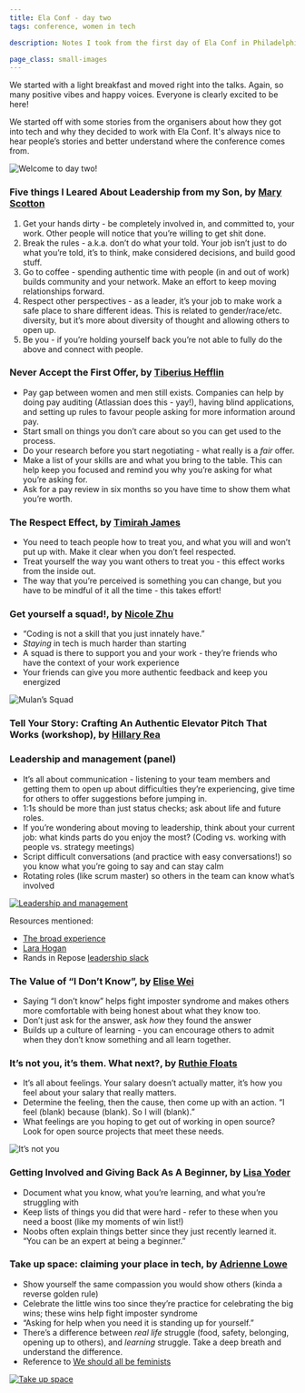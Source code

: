 ```yaml
---
title: Ela Conf - day two
tags: conference, women in tech

description: Notes I took from the first day of Ela Conf in Philadelphia

page_class: small-images
---
```


We started with a light breakfast and moved right into the talks. Again, so many positive vibes and happy voices. Everyone is clearly excited to be here!

We started off with some stories from the organisers about how they got into tech and why they decided to work with Ela Conf. It's always nice to hear people’s stories and better understand where the conference comes from.

![Welcome to day two!](/images/blog/ela-conf/welcome-day-2.jpg)

### Five things I Leared About Leadership from my Son, by [Mary Scotton](https://twitter.com/rockchick322004)

1. Get your hands dirty - be completely involved in, and committed to, your work. Other people will notice that you’re willing to get shit done.
2. Break the rules - a.k.a. don’t do what your told. Your job isn’t just to do what you’re told, it’s to think, make considered decisions, and build good stuff.
3. Go to coffee - spending authentic time with people (in and out of work) builds community and your network. Make an effort to keep moving relationships forward.
4. Respect other perspectives - as a leader, it’s your job to make work a safe place to share different ideas. This is related to gender/race/etc. diversity, but it’s more about diversity of thought and allowing others to open up.
5. Be you - if you’re holding yourself back you’re not able to fully do the above and connect with people.

### Never Accept the First Offer, by [Tiberius Hefflin](https://twitter.com/WhataTiberius)

* Pay gap between women and men still exists. Companies can help by doing pay auditing (Atlassian does this - yay!), having blind applications, and setting up rules to favour people asking for more information around pay.
* Start small on things you don’t care about so you can get used to the process.
* Do your research before you start negotiating - what really is a *fair* offer.
* Make a list of your skills are and what you bring to the table. This can help keep you focused and remind you why you’re asking for what you’re asking for.
* Ask for a pay review in six months so you have time to show them what you’re worth.

### The Respect Effect, by [Timirah James](https://twitter.com/TimirahJ)

* You need to teach people how to treat you, and what you will and won’t put up with. Make it clear when you don’t feel respected.
* Treat yourself the way you want others to treat you - this effect works from the inside out.
* The way that you’re perceived is something you can change, but you have to be mindful of it all the time - this takes effort!

### Get yourself a squad!, by [Nicole Zhu](https://twitter.com/nicolelzhu)

* “Coding is not a skill that you just innately have.”
* *Staying* in tech is much harder than starting
* A squad is there to support you and your work - they’re friends who have the context of your work experience
* Your friends can give you more authentic feedback and keep you energized

![Mulan’s Squad](/images/blog/ela-conf/squad.jpg)

### Tell Your Story: Crafting An Authentic Elevator Pitch That Works (workshop), by [Hillary Rea](https://twitter.com/tmasphilly)


### Leadership and management (panel)

* It’s all about communication - listening to your team members and getting them to open up about difficulties they’re experiencing, give time for others to offer suggestions before jumping in.
* 1:1s should be more than just status checks; ask about life and future roles.
* If you’re wondering about moving to leadership, think about your current job: what kinds parts do you enjoy the most? (Coding vs. working with people vs. strategy meetings)
* Script difficult conversations (and practice with easy conversations!) so you know what you’re going to say and can stay calm
* Rotating roles (like scrum master) so others in the team can know what’s involved

[![Leadership and management](/images/blog/ela-conf/leadership-sketch-notes.jpg)](https://twitter.com/AlexandraLash/status/794970525642719233)

Resources mentioned:

* [The broad experience](http://www.thebroadexperience.com/)
* [Lara Hogan](http://larahogan.me/blog/)
* Rands in Repose [leadership slack](http://randsinrepose.com/welcome-to-rands-leadership-slack/)

### The Value of “I Don’t Know”, by [Elise Wei](https://twitter.com/not_pele)

* Saying “I don’t know” helps fight imposter syndrome and makes others more comfortable with being honest about what they know too.
* Don’t just ask for the answer, ask *how* they found the answer
* Builds up a culture of learning - you can encourage others to admit when they don’t know something and all learn together.

### It’s not you, it’s them. What next?, by [Ruthie Floats](https://twitter.com/theOnlyRuthie)

* It’s all about feelings. Your salary doesn’t actually matter, it’s how you feel about your salary that really matters.
* Determine the feeling, then the cause, then come up with an action. “I feel (blank) because (blank). So I will (blank).”
* What feelings are you hoping to get out of working in open source? Look for open source projects that meet these needs.

![It’s not you](/images/blog/ela-conf/its-them.jpg)

### Getting Involved and Giving Back As A Beginner, by [Lisa Yoder](https://twitter.com/_lisli)

* Document what you know, what you’re learning, and what you’re struggling with
* Keep lists of things you did that were hard - refer to these when you need a boost (like my moments of win list!)
* Noobs often explain things better since they just recently learned it. “You can be an expert at being a beginner.”

### Take up space: claiming your place in tech, by [Adrienne Lowe](https://twitter.com/adriennefriend)

* Show yourself the same compassion you would show others (kinda a reverse golden rule)
* Celebrate the little wins too since they’re practice for celebrating the big wins; these wins help fight imposter syndrome
* “Asking for help when you need it is standing up for yourself.”
* There’s a difference between *real life* struggle (food, safety, belonging, opening up to others), and *learning* struggle. Take a deep breath and understand the difference.
* Reference to [We should all be feminists](https://www.amazon.com/dp/B00L0F01NK/ref=dp-kindle-redirect?_encoding=UTF8&btkr=1)

[![Take up space](/images/blog/ela-conf/take-up-space.jpg)](https://twitter.com/Naomi_Donna/status/794998786301063168)